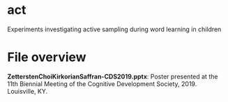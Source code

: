 # act
Experiments investigating active sampling during word learning in children

# File overview

**ZetterstenChoiKirkorianSaffran-CDS2019.pptx**: Poster presented at the 11th Biennial Meeting of the Cognitive Development Society, 2019. Louisville, KY.
